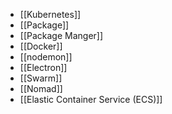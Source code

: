 - [[Kubernetes]]
- [[Package]]
- [[Package Manger]]
- [[Docker]]
- [[nodemon]]
- [[Electron]]
- [[Swarm]]
- [[Nomad]]
- [[Elastic Container Service (ECS)]]

